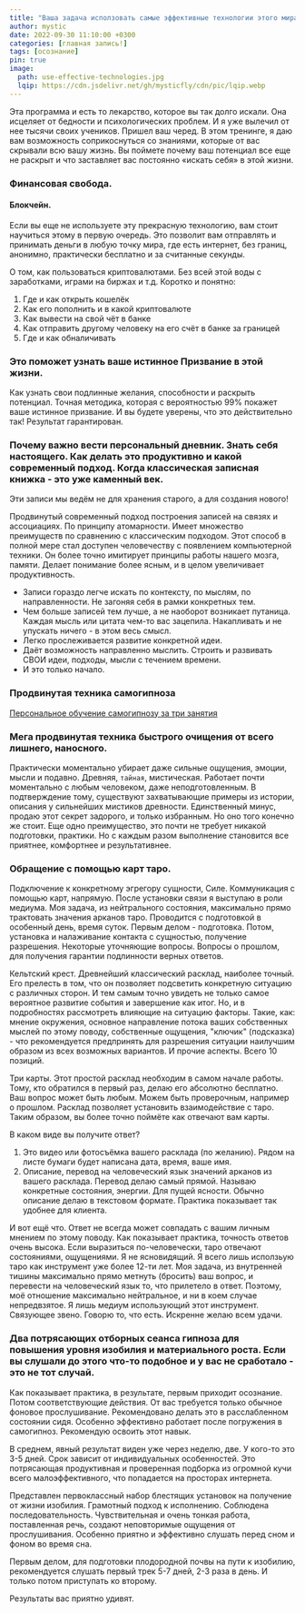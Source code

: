 ```yaml
---
title: "Ваша задача исползовать самые эффективные технологии этого мира, чтобы сделать свою жизнь лучше."
author: mystic
date: 2022-09-30 11:10:00 +0300
categories: [главная запись!]
tags: [осознание]
pin: true
image:
  path: use-effective-technologies.jpg
  lqip: https://cdn.jsdelivr.net/gh/mysticfly/cdn/pic/lqip.webp
---
```


Эта программа и есть то лекарство, которое вы так долго искали. Она исцеляет от бедности и психологических проблем. И я уже вылечил от нее тысячи своих учеников. Пришел ваш черед.
В этом тренинге, я даю вам возможность соприкоснуться со знаниями, которые от вас скрывали всю вашу жизнь. Вы поймете почему ваш потенциал все еще не раскрыт и что заставляет вас постоянно «искать себя» в этой жизни.

### Финансовая свобода. 

#### Блокчейн.
Если вы еще не используете эту прекрасную технологию, вам стоит научиться этому в первую очередь. Это позволит вам отправлять и принимать деньги в любую точку мира, где есть интернет, без границ, анонимно, практически бесплатно и за считанные секунды.

О том, как пользоваться криптовалютами. Без всей этой воды с заработками, играми на биржах и т.д.
Коротко и понятно:
1. Где и как открыть кошелёк
2. Как его пополнить и в какой криптовалюте
3. Как вывести на свой чёт в банке
4. Как отправить другому человеку на его счёт в банке за границей
5. Где и как обналичивать

### Это поможет узнать ваше истинное Призвание в этой жизни. 
Как узнать свои подлинные желания, способности и раскрыть потенциал.
Точная методика, которая с вероятностью 99% покажет ваше истинное призвание. И вы будете уверены, что это действительно так! Результат гарантирован.

### Почему важно вести персональный дневник. Знать себя настоящего. Как делать это продуктивно и какой современный подход. Когда классическая записная книжка - это уже каменный век.

Эти записи мы ведём не для хранения старого, а для создания нового! 

Продвинутый современный подход построения записей на связях и ассоциациях. По принципу атомарности. Имеет множество преимуществ по сравнению с классическим подходом. Этот способ в полной мере стал доступен человечеству с появлением компьютерной техники. Он более точно имитирует принципы работы нашего мозга, памяти. Делает понимание более ясным, и в целом увеличивает продуктивность.

- Записи гораздо легче искать по контексту, по мыслям, по направленности. Не загоняя себя в рамки конкретных тем.
- Чем больше записей тем лучше, а не наоборот возникает путаница. Каждая мысль или цитата чем-то вас зацепила. Накапливать и не упускать ничего - в этом весь смысл. 
- Легко прослеживается развитие конкретной идеи.
- Даёт возможность направленно мыслить. Строить и развивать СВОИ идеи, подходы, мысли с течением времени.
- И это только начало.

### Продвинутая техника самогипноза 

[Персональное обучение самогипнозу за три занятия](https://ipfs.filebase.io/ipfs/QmVMHhckxrFaE64FvRWvTemskjpvL4bvSESX9mzMA9yUSZ)

### Мега продвинутая техника быстрого очищения от всего лишнего, наносного. 
Практически моментально убирает даже сильные ощущения, эмоции, мысли и подавно.  Древняя, `тайная`, мистическая. Работает почти моментально с любым человеком, даже неподготовленным. В подтверждение тому, существуют захватывающие примеры из истории, описания у сильнейших мистиков древности. Единственный минус, продаю этот секрет задорого, и только избранным. Но оно того конечно же стоит. Еще одно преимущество, это почти не требует никакой подготовки, практики. Но с каждым разом выполнение становится все приятнее, комфортнее и результативнее.

### Обращение с помощью карт таро. 
Подключение к конкретному эгрегору сущности, Силе. Коммуникация с помощью карт, напрямую. После установки связи я выступаю в роли медиума. Моя задача, из нейтрального состояния, максимально прямо трактовать значения арканов таро. Проводится с подготовкой в особенный день, время суток. Первым делом - подготовка. Потом, установка и налаживание контакта с сущностью, получение разрешения. Некоторые уточняющие вопросы. Вопросы о прошлом, для получения гарантии подлинности верных ответов. 

Кельтский крест. Древнейший классический расклад, наиболее точный. Его прелесть в том, что он позволяет подсветить конкретную ситуацию с различных сторон. И тем самым точно увидеть не только самое вероятное развитие события и завершение как итог. Но, и в подробностях рассмотреть влияющие на ситуацию факторы. Такие, как: мнение окружения, основное направление потока ваших собственных мыслей по этому поводу, собственные ощущения, "ключик" (подсказка) - что рекомендуется предпринять для разрешения ситуации наилучшим образом из всех возможных вариантов. И прочие аспекты.  Всего 10 позиций.  

Три карты. Этот простой расклад необходим в самом начале работы. Тому, кто обратился в первый раз, делаю его абсолютно бесплатно. Ваш вопрос может быть любым. Можем быть проверочным, например о прошлом. Расклад позволяет установить взаимодействие с таро. Таким образом, вы более точно поймёте как отвечают вам карты.

В каком виде вы получите ответ?
1. Это видео или фотосъёмка вашего расклада (по желанию). Рядом на листе бумаги будет написана дата, время, ваше имя.
2. Описание, перевод на человеческий язык значений арканов из вашего расклада. Перевод делаю самый прямой. Называю конкретные состояния, энергии. Для пущей ясности. Обычно описание делаю в текстовом формате. Практика показывает так удобнее для клиента. 

И вот ещё что. 
Ответ не всегда может совпадать с вашим личным мнением по этому поводу. Как показывает практика, точность ответов очень высока. Если выразиться по-человечески, таро отвечают состояниями, ощущениями. 
Я не ясновидящий. Я всего лишь исползьую таро как инструмент уже более 12-ти лет. Моя задача, из внутренней тишины максимально прямо метнуть (бросить) ваш вопрос, и перевести на человеческий язык то, что прилетело в ответ. Поэтому, моё отношение максимально нейтральное, и ни в коем случае непредвзятое. Я лишь медиум использующий этот инструмент. Связующее звено. Говорю то, что есть.
Искренне желаю всем удачи.


### Два потрясающих отборных сеанса гипноза для повышения уровня изобилия и материального роста. Если вы слушали до этого что-то подобное и у вас не сработало - это не тот случай.

Как показывает практика, в результате, первым приходит осознание. Потом соответствующие действия. От вас требуется только обычное фоновое прослушивание. Рекомендовано делать это в расслабленном состоянии сидя. Особенно эффективно работает после погружения в самогипноз. Рекомендую освоить этот навык. 

В среднем, явный результат виден уже через неделю, две. У кого-то это 3-5 дней. Срок зависит от индивидуальных особенностей. Это потрясающая продуктивная и проверенная подборка из огромной кучи всего малоэффективного, что попадается на просторах интернета. 

Представлен первоклассный набор блестящих установок на получение от жизни изобилия. Грамотный подход к исполнению.  Соблюдена последовательность. Чувствительная и очень тонкая работа, поставленная речь, создают неповторимые ощущения от прослушивания. Особенно приятно и эффективно слушать перед сном и фоном во время сна.

Первым делом, для подготовки плодородной почвы на пути к изобилию, рекомендуется слушать первый трек 5-7 дней, 2-3 раза в день. И только потом приступать ко второму. 

Результаты вас приятно удивят.
